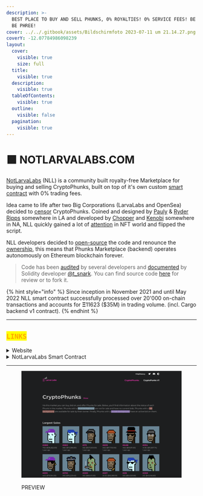```yaml
---
description: >-
  BEST PLACE TO BUY AND SELL PHUNKS, 0% ROYALTIES! 0% SERVICE FEES! BE PHUKNY!
  BE PHREE!
cover: ../../.gitbook/assets/Bildschirmfoto 2023-07-11 um 21.14.27.png
coverY: -12.07784986098239
layout:
  cover:
    visible: true
    size: full
  title:
    visible: true
  description:
    visible: true
  tableOfContents:
    visible: true
  outline:
    visible: false
  pagination:
    visible: true
---
```


# 🟪 NOTLARVALABS.COM

[NotLarvaLabs](https://twitter.com/NotLarvaLabs) (NLL) is a community built royalty-free Marketplace for buying and selling CryptoPhunks, built on top of it's own custom [smart contract](https://etherscan.io/address/0xd6c037bE7FA60587e174db7A6710f7635d2971e7#code) with 0% trading fees.

Idea came to life after two Big Corporations (LarvaLabs and OpenSea) decided to [censor](https://twitter.com/CryptoPhunks/status/1415001685986922499?s=20\&t=zjOQE\_RXmdF6MuXAK4lCcg) CryptoPhunks. Coined and designed by [Pauly](https://twitter.com/Pauly0x) & [Ryder Ripps](https://twitter.com/ryder\_ripps) somewhere in LA and developed by [Chopper](https://twitter.com/chopper\_\_dad) and [Kenobi](https://twitter.com/OG\_Kenobi\_Hello) somewhere in NA, NLL quickly gained a lot of [attention](../../social-media/media/threads.md) in NFT world and flipped the script.

NLL developers decided to [open-source](https://github.com/Crypto-Phunks/CryptoPhunksMarket) the code and renounce the [ownership](https://twitter.com/NotLarvaLabs/status/1503576060448985089?s=20\&t=Tbap3ogy88gjcQXn\_DGRYQ), this means that Phunks Marketplace (backend) operates autonomously on Ethereum blockchain forever.

> Code has been [audited](https://github.com/Crypto-Phunks/CryptoPhunksMarket/blob/main/zMarketplaceAudit.pdf) by several developers and [documented](https://github.com/Crypto-Phunks/CryptoPhunksMarket/blob/main/zMarketplaceAudit.pdf) by Solidity developer [@t\_snark](https://twitter.com/t\_snark). You can find source code [here](../../resources/links.md#smart-contract) for review or to fork it.

{% hint style="info" %}
Since inception in November 2021 and until May 2022 NLL smart contract successfully processed over 20'000 on-chain transactions and accounts for **Ξ**11623 ($35M) in trading volume. (incl. Cargo backend v1 contract).
{% endhint %}

***

## <mark style="color:orange;">`LINKS`</mark>

<details>

<summary>Website</summary>

[https://notlarvalabs.com/cryptophunks](https://notlarvalabs.com/cryptophunks)

</details>

<details>

<summary>NotLarvaLabs Smart Contract</summary>

[https://etherscan.io/address/0xd6c037bE7FA60587e174db7A6710f7635d2971e7#code](https://etherscan.io/address/0xd6c037bE7FA60587e174db7A6710f7635d2971e7#code)

</details>

***

<figure><img src="../../.gitbook/assets/Bildschirmfoto 2023-07-04 um 12.18.58.png" alt=""><figcaption><p>PREVIEW</p></figcaption></figure>
